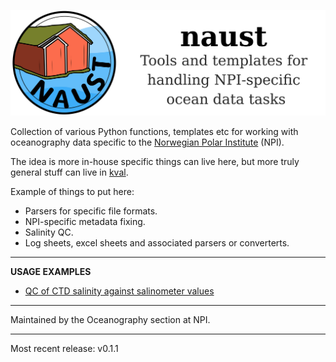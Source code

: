 ![image](documents/graphics/naust_banner.png)

Collection of various Python functions, templates etc for working with oceanography data specific to the [Norwegian Polar Institute](https://www.npolar.no/en/) (NPI).

The idea is more in-house specific things can live here, but more truly general stuff can live in [kval](github.com/NPIOcean/kval).

Example of things to put here:

- Parsers for specific file formats.
- NPI-specific metadata fixing.
- Salinity QC.
- Log sheets, excel sheets and associated parsers or converterts.
____

**USAGE EXAMPLES**

- [QC of CTD salinity against salinometer values](notebooks/examples/salts/Salt_QC_example.ipynb)

____

Maintained by the Oceanography section at NPI.

____

Most recent release: v0.1.1
